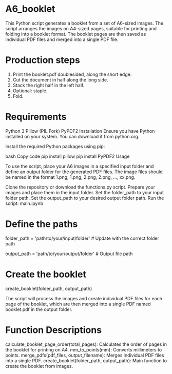 # A6_booklet
This Python script generates a booklet from a set of A6-sized images. The script arranges the images on A4-sized pages, suitable for printing and folding into a booklet format. The booklet pages are then saved as individual PDF files and merged into a single PDF file. 

# Production steps 
1. Print the booklet.pdf doublesided, along the short edge. 
2. Cut the document in half along the long side.
3. Stack the right half in the left half.
4. Optional: staple.
5. Fold.

# Requirements
Python 3
Pillow (PIL Fork)
PyPDF2
Installation
Ensure you have Python installed on your system. You can download it from python.org.

Install the required Python packages using pip:

bash
Copy code
pip install pillow
pip install PyPDF2
Usage

To use the script, place your A6 images in a specified input folder and define an output folder for the generated PDF files. The image files should be named in the format 1.png, 1.png, 2.png, 2.png, ..., xx.png.

Clone the repository or download the functions.py script.
Prepare your images and place them in the input folder.
Set the folder_path to your input folder path.
Set the output_path to your desired output folder path.
Run the script: main.ipynb


# Define the paths
folder_path = 'path/to/your/input/folder'  # Update with the correct folder path

output_path = 'path/to/your/output/folder'  # Output file path

# Create the booklet
create_booklet(folder_path, output_path)

The script will process the images and create individual PDF files for each page of the booklet, which are then merged into a single PDF named booklet.pdf in the output folder.

# Function Descriptions
calculate_booklet_page_order(total_pages): Calculates the order of pages in the booklet for printing on A4. 
mm_to_points(mm): Converts millimeters to points.
merge_pdfs(pdf_files, output_filename): Merges individual PDF files into a single PDF.
create_booklet(folder_path, output_path): Main function to create the booklet from images.
